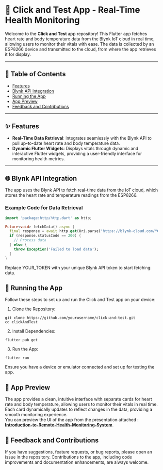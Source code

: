 # 📲 Click and Test App - Real-Time Health Monitoring

Welcome to the **Click and Test** app repository! This Flutter app fetches heart rate and body temperature data from the Blynk IoT cloud in real time, allowing users to monitor their vitals with ease. The data is collected by an ESP8266 device and transmitted to the cloud, from where the app retrieves it for display.

---

## 📑 Table of Contents
- [Features](#features)
- [Blynk API Integration](#blynk-api-integration)
- [Running the App](#running-the-app)
- [App Preview](#app-preview)
- [Feedback and Contributions](#feedback-and-contributions)

---

## ✨ Features
- **Real-Time Data Retrieval**: Integrates seamlessly with the Blynk API to pull up-to-date heart rate and body temperature data.
- **Dynamic Flutter Widgets**: Displays vitals through dynamic and interactive Flutter widgets, providing a user-friendly interface for monitoring health metrics.

---

## 🌐 Blynk API Integration
The app uses the Blynk API to fetch real-time data from the IoT cloud, which stores the heart rate and temperature readings from the ESP8266.

### Example Code for Data Retrieval
```dart
import 'package:http/http.dart' as http;

Future<void> fetchData() async {
  final response = await http.get(Uri.parse('https://blynk-cloud.com/YOUR_TOKEN/get/V1'));
  if (response.statusCode == 200) {
    // Process data
  } else {
    throw Exception('Failed to load data');
  }
}
```

Replace YOUR_TOKEN with your unique Blynk API token to start fetching data.

## 🚀 Running the App

Follow these steps to set up and run the Click and Test app on your device:

1. Clone the Repository:
```git
git clone https://github.com/yourusername/click-and-test.git
cd clickAndTest
```
2. Install Dependencies:
```git
flutter pub get
```
3. Run the App:
```git
flutter run
```
Ensure you have a device or emulator connected and set up for testing the app.

## 📱 App Preview

The app provides a clean, intuitive interface with separate cards for heart rate and body temperature, allowing users to monitor their vitals in real time. Each card dynamically updates to reflect changes in the data, providing a smooth monitoring experience.<br>You can preview the UI of the app from the presentation attached : **[Introduction-to-Remote-Health-Monitoring-System](./Introduction-to-Remote-Health-Monitoring-System.pptx)**.

## 💬 Feedback and Contributions

If you have suggestions, feature requests, or bug reports, please open an issue in the repository. Contributions to the app, including code improvements and documentation enhancements, are always welcome.
